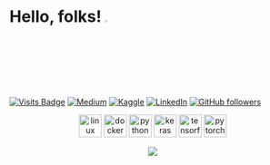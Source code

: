 # Hello, folks! <img src="https://raw.githubusercontent.com/MartinHeinz/MartinHeinz/master/wave.gif" width="3%">

<!--<a target="_blank"><img src="https://visitor-badge.glitch.me/badge?page_id=Tommy-Ngx.Tommy-Ngx" alt="Vistor Badge"></a>-->
[![Visits Badge](https://badges.pufler.dev/visits/Tommy-Ngx/Tommy-Ngx)](https://github.com/Tommy-Ngx)
[![Medium](https://img.shields.io/badge/medium-%2312100E.svg?&style=for-the-badge&logo=medium&logoColor=white)](https://tommy-ngx.medium.com)
[![Kaggle](https://img.shields.io/badge/kaggle-%2320BEFF.svg?&style=for-the-badge&logo=kaggle&logoColor=white)](https://www.kaggle.com/tommyngx)
[![LinkedIn](https://img.shields.io/badge/LinkedIn-Profile-informational?style=flat&logo=linkedin&logoColor=white&color=0D76A8)][linkedin-url]
[![GitHub followers](https://img.shields.io/github/followers/tommy-ngx.svg?style=social&label=Follow&maxAge=2592000)](https://github.com/tommy-ngx?tab=followers) 

<p align="center">
  <img src="https://www.vectorlogo.zone/logos/linux/linux-icon.svg" alt="linux" width="40" height="40"/>
  <img src="https://www.vectorlogo.zone/logos/docker/docker-icon.svg" alt="docker" width="40" height="40"/> 
  <img src="https://www.vectorlogo.zone/logos/python/python-icon.svg" alt="python" width="40" height="40"/>
  <img src="https://github.com/valohai/ml-logos/blob/master/keras.svg" alt="keras" width="40" height="40"/> 
  <img src="https://www.vectorlogo.zone/logos/tensorflow/tensorflow-icon.svg" alt="tensorflow" width="40" height="40"/> 
  <img src="https://www.vectorlogo.zone/logos/pytorch/pytorch-icon.svg" alt="pytorch" width="40" height="40"/> 
</p>

<!--<p align="center"> <img align="center" src="https://github-readme-stats.vercel.app/api?username=Tommy-Ngx&show_icons=true&hide_border=true&hide_title=true&include_all_commits=true" alt="Tommy-Ngx" /></p> -->

</p><p align="center">
<picture>
  <source
    srcset="https://github-readme-stats.vercel.app/api?username=Tommy-Ngx&show_icons=true&theme=dark"
    media="(prefers-color-scheme: dark)"
  />
  <source
    srcset="https://github-readme-stats.vercel.app/api?username=Tommy-Ngx&show_icons=true"
    media="(prefers-color-scheme: light), (prefers-color-scheme: no-preference)"
  />
  <img src="https://github-readme-stats.vercel.app/api?username=Tommy-Ngx&show_icons=true" />
</picture> </p> 


<!--<a target="_blank"><img src="https://visitor-badge.glitch.me/badge?page_id=Tommy-Ngx.Tommy-Ngx" alt="Vistor Badge"></a>-->
<div>
<!-- <img align="right" alt="GIF" height="300px" "width="50%" src="https://raw.githubusercontent.com/Tommy-Ngx/BML_data/main/tommy.gif"/> -->
</div>

<!--I am a [Data Scientist](https://tommy-ngx.github.io/) and Ms in Software Engineering graduate from the [University of Federation](https://federation.edu.au/). I have a strong interest in AI advancements and machine learning applications in biomedical domain. 

I am a member of [ProtonX](https://protonx.ai/), which is Vietnam AI Engineer community for bringing AI closer to all academic, research and tech people. Outside my degree course, I am a writer for [Medium](https://tommy-ngx.medium.com) and Freelancer.-->
<!---
#![](https://github.com/Tommy-Ngx/ai/blob/main/img/TommyFull.png, width="50px")
  <--<img src="your_relative_path_here" width="350" title="hover text">\-->
<!---
- 🔭 I am working as a Researcher in the domain of Computer Vision/Data Imputation.🤖
- 🌱 I’m currently learning everything XD 🤣
- 👯  I’m looking to collaborate on various open-sourced Machine Learning, Deep Learning, and Computer Vision case studies and projects!
- 💡 Ask me about Python, Data Structures, Data Science, and Artificial Intelligence!
- 😁 Pronouns: He/His
- 🤔 I’m looking for help with NodeJs, React and Java!
- 🤣 Fun fact: I find AI-s more interesting than Humans. 
--->








<!--<p align="center">
  <img src="https://github.com/Tommy-Ngx/ai/blob/main/img/TommyFull.png" width="80" alt="accessibility text">
</p>-->

<div>
<!--<img align="right" alt="GIF" height="169px" src="https://github.com/Tommy-Ngx/ai/blob/main/img/TommyFull.png"/>-->
</div>


<!--## ⚙ Languages, Tools and Platforms I 💛 to work with:

<img align="left" alt="Visual Studio Code" width="26px" src="https://upload.wikimedia.org/wikipedia/commons/2/2d/Visual_Studio_Code_1.18_icon.svg"/>
<img align="left" alt="Python" width="26px" src="https://upload.wikimedia.org/wikipedia/commons/0/0a/Python.svg"/>
<img align="left" alt="TensorFlow" width="26px" src="https://upload.wikimedia.org/wikipedia/commons/2/2d/Tensorflow_logo.svg"/>
<img align="left" alt="Jupyter" width="26px" src="https://upload.wikimedia.org/wikipedia/commons/3/38/Jupyter_logo.svg"/>
<img align="left" alt="Spyder" width="26px" src="https://upload.wikimedia.org/wikipedia/commons/7/7e/Spyder_logo.svg"/>
<img align="left" alt="Colaboratory" width="26px" src="https://miro.medium.com/max/512/0*ffbATxpDRokOBXzE.png"/>
<img align="left" alt="Java" width="26px" src="https://www.blockachain.gr/wp-content/uploads/2018/03/java-coffee-cup-logo.png"/>
<img align="left" alt="Keras" width="26px" src="https://upload.wikimedia.org/wikipedia/commons/a/ae/Keras_logo.svg"/>
<img align="left" alt="pcharm" width="26px" src="https://upload.wikimedia.org/wikipedia/commons/1/1d/PyCharm_Icon.svg" />
<img align="left" alt="javascript" width="26px" src="https://upload.wikimedia.org/wikipedia/commons/9/99/Unofficial_JavaScript_logo_2.svg" />
<!--<img align="left" alt="bigquery" width="30px" src="https://storage.googleapis.com/gweb-cloudblog-publish/images/bigquery2Blogoydo0.max-200x200.PNG"/>
<img align="left" alt="gcp" width="26px" src="https://upload.wikimedia.org/wikipedia/commons/0/01/Google-cloud-platform.svg"/>
<img align="left" alt="aws" width="26px" src="https://essencesolusoft.com/assets/services/cloud/aws/aws-logo.svg"/> 
<img align="left" alt="pgsql" width="26px" src="https://upload.wikimedia.org/wikipedia/commons/2/29/Postgresql_elephant.svg" />
<img align="left" alt="huggingface" width="26px" src="https://ia802805.us.archive.org/15/items/github.com-huggingface-transformers_-_2020-02-12_22-24-48/cover.jpg"/> -->
<!--<img align="left" alt="kaggle" width="26px" src="https://cdn4.iconfinder.com/data/icons/logos-and-brands/512/189_Kaggle_logo_logos-512.png"/>
<img align="left" alt="html" width="26px" src="https://upload.wikimedia.org/wikipedia/commons/6/61/HTML5_logo_and_wordmark.svg" />
<img align="left" alt="css" width="19px" src="https://upload.wikimedia.org/wikipedia/commons/d/d5/CSS3_logo_and_wordmark.svg"/>

</br></br> -->



<!--<a href="https://metrics.lecoq.io/about/tommy-ngx"><img src="https://raw.githubusercontent.com/Tommy-Ngx/Readmewithcode/main/github-metrics.svg" align="left" width="42.5%"></img></a>
<a href="https://metrics.lecoq.io/about/tommy-ngx"><img src="https://raw.githubusercontent.com/Tommy-Ngx/Readmewithcode/main/metrics-achievements.svg" align="left" width="42.5%"></img></a>-->




<!--

<center>
<p align="center"><img src="https://github-readme-streak-stats.herokuapp.com/?user=tommy-ngx&" alt="tommy-ngx" /></p>
</center>
-->
<!--<details>
  <summary> <b> Statistics about my profile </b> <i> (Click to expand!)</i> </summary>
  
  [![Github Stats By tommy-ngx](https://github-readme-stats.vercel.app/api?username=tommy-ngx&hide=prs&show_icons=true&title_color=fff&icon_color=79ff97&text_color=9f9f9f&bg_color=151515)]()
  [![Github Langs By tommy-ngx](https://github-readme-stats.vercel.app/api/top-langs/?username=tommy-ngx&layout=compact&show_icons=true&title_color=fff&icon_color=79ff97&text_color=9f9f9f&bg_color=151515)]()
---
-->
[linkedin-shield]: https://img.shields.io/badge/-LinkedIn-black.svg?style=flat-square&logo=linkedin&colorB=555
[linkedin-url]: linkedin.com/in/tommy-ngx


